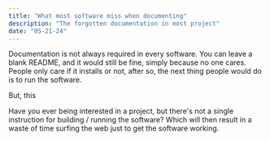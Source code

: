 ```yaml
---
title: "What most software miss when documenting"
description: "The forgotten documentation in most project"
date: "05-21-24"
---
```


Documentation is not always required in every software. You can leave a blank README, and it would still be fine, simply because no one cares. People only care if it installs or not, after so, the next thing people would do is to run the software.

But, this

Have you ever being interested in a project, but there's not a single instruction for building / running the software? Which will then result in a waste of time surfing the web just to get the software working.
